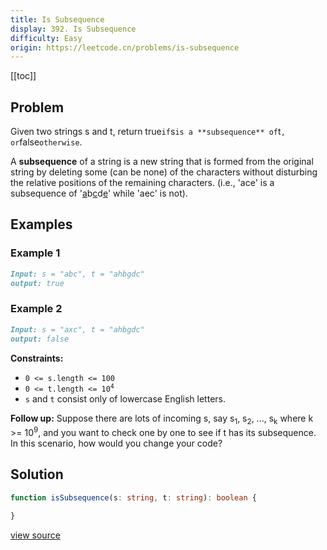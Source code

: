 ```yaml
---
title: Is Subsequence
display: 392. Is Subsequence
difficulty: Easy
origin: https://leetcode.cn/problems/is-subsequence
---
```


[[toc]]

## Problem

Given two strings s and t, return true`if`s`is a **subsequence** of`t`, or`false`otherwise`.

A **subsequence** of a string is a new string that is formed from the original string by deleting some (can be none) of the characters without disturbing the relative positions of the remaining characters. (i.e., 'ace' is a subsequence of '<u>a</u>b<u>c</u>d<u>e</u>' while 'aec' is not).

## Examples

### Example 1

```md
Input: s = "abc", t = "ahbgdc"
output: true
```

### Example 2

```md
Input: s = "axc", t = "ahbgdc"
output: false
```

**Constraints:**

- <code>0 &lt;= s.length &lt;= 100</code>
- <code>0 &lt;= t.length &lt;= 10<sup>4</sup></code>
- <code>s</code> and <code>t</code> consist only of lowercase English letters.

**Follow up:** Suppose there are lots of incoming s, say s<sub>1</sub>, s<sub>2</sub>, ..., s<sub>k</sub> where k &gt;= 10<sup>9</sup>, and you want to check one by one to see if t has its subsequence. In this scenario, how would you change your code?

## Solution

```ts
function isSubsequence(s: string, t: string): boolean {

}
```

[view source](https://leetcode.cn/problems/is-subsequence)
